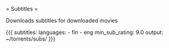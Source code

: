 = Subtitles =

Downloads subtitles for downloaded movies

{{{
subtitles:
  languages:
     - fin
     - eng
  min_sub_rating: 9.0
  output: ~/torrents/subs/
}}}